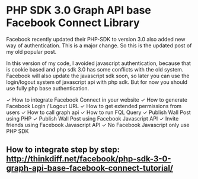 # PHP SDK 3.0 Graph API base Facebook Connect Library

Facebook recently updated their PHP-SDK to version 3.0 also added new way of authentication. This is a major change. So this is the updated post of my old popular post.

In this version of my code, I avoided javascript authentication, because that is cookie based and php sdk 3.0 has some conflicts with the old system. Facebook will also update the javascript sdk soon, so later you can use the login/logout system of javascript api with php sdk. But for now you should use fully php base authentication.

✓ How to integrate Facebook Connect in your website
✓ How to generate Facebook Login / Logout URL
✓ How to get extended permissions from users
✓ How to call graph api
✓ How to run FQL Query
✓ Publish Wall Post using PHP
✓ Publish Wall Post using Facebook Javascript API
✓ Invite friends using Facebook Javascript API
✓ No Facebook Javascript only use PHP SDK


## How to integrate step by step: http://thinkdiff.net/facebook/php-sdk-3-0-graph-api-base-facebook-connect-tutorial/
